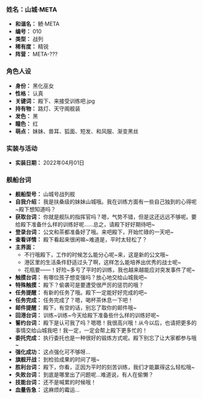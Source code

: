 ### 姓名：山城·META
* **和谐名：** 鲼·META
* **编号：** 010
* **类型：** 战列
* **稀有度：** 精锐
* **阵营：** META-???


### 角色人设
* **身份：** 黑化巫女
* **性格：** 认真
* **关键词：** 殿下、来接受训练吧.jpg
* **持有物：** 路灯、天守阁舰装
* **发色：** 黑
* **瞳色：** 红
* **萌点：** 妹妹、兽耳、狐面、短发、和风服、渐变黑丝


### 实装与活动
* **实装日期：** 2022年04月01日


### 舰船台词
* **舰船型号：** 山城号战列舰
* **自我介绍：** 我是扶桑级的妹妹山城哦。我在训练方面有一些自己独到的心得呢~殿下想知道吗？
* **获取台词：** 你就是舰队的指挥官吗？嗯，气势不错，但是这还远远不够呢。要给殿下准备什么样的训练好呢……总之，请殿下好好期待吧~
* **登录台词：** 公文和茶都准备好了哦。来吧殿下，开始忙碌的一天吧~
* **查看详情：** 殿下看起来很闲嘛~难道是，平时太轻松了？
* **主界面：**
  * 不行哦殿下，工作的时候怎么能分心呢~来，这是新的公文哦~
  * 港区里的生活条件舒适过头了啊，这样怎么能培养出优秀的战士呢~
  * 花瓶要——！好险~多亏了平时的训练，我也越来越能应对突发事件了呢~
* **触摸台词：** 有哪位孩子想变强吗？放心地交给山城我吧~
* **特殊触摸：** 殿下？偷袭可是要遭受很严厉的惩罚的哦？
* **任务提醒：** 有新的任务了哦。殿下一定能好好完成的吧~
* **任务完成：** 任务完成了？嗯，喝杯茶休息一下吧！
* **邮件提醒：** 殿下，有空的话，别忘了取你的邮件哦~
* **回港台词：** 训练~训练~今天给殿下准备些什么样的训练好呢~
* **誓约台词：** 殿下是认可我了吗？嗯嗯！我很高兴哦！从今以后，也请把更多的事情交给山城我吧！我一定，一定会帮上殿下更多忙的！
* **委托完成：** 执行委托也是一种很好的锻炼方式呢。殿下别忘了让大家都参与哦~
* **强化成功：** 这点强化可不够呀…
* **旗舰开战：** 到检验成果的时间了哦~
* **胜利台词：** 殿下，你看，正因为平时的刻苦训练，我们才能赢得这么轻松哦~
* **失败台词：** 到底是哪里出了问题呢…难道说，有人在偷懒？
* **技能台词：** 还不是喊累的时候哦！
* **血量告急：** 这麻烦的霉运…
